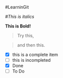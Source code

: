 #LearninGit 


*#This is italics*


**This is Bold!**


>Try this,


>and then this.

- [x] this is a complete item
- [ ] this is incompleted
- [x] Done
- [ ] To Do

<!-- Kia ora for your mahi in this session, this is a good effort. Do you mind sharing some of your findings with the class? -->
